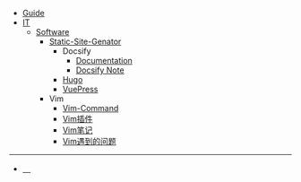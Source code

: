 
<!-- docs/_sidebar.md -->

+ [Guide](guide.md "The greatest guide in the world")
+ [IT](/IT/)
  - [Software](/IT/Software/)
    * [Static-Site-Genator](/IT/Software/Static-Site-Genator/)
      + Docsify
        - [Documentation](/IT/Software/Static-Site-Genator/Docsify/Documentation/README.md)
        - [Docsify Note](/IT/Software/Static-Site-Genator/Docsify/Docsify-Note.md)
      + [Hugo](/IT/Software/Static-Site-Genator/)
      + [VuePress](/IT/Software/Static-Site-Genator/VuePress/)
    * Vim
      + [Vim-Command](./IT/Software/Vim/Vim-Command.md)
      + [Vim插件](./IT/Software/Vim/Vim插件.md)
      + [Vim笔记](./IT/Software/Vim/Vim笔记.md)
      + [Vim遇到的问题](./IT/Software/Vim/Vim遇到的问题.md)

---

+ [　](./Secret.md)



